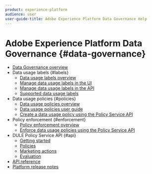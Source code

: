 ```yaml
---
product: experience-platform
audience: user
user-guide-title: Adobe Experience Platform Data Governance Help
---
```


# Adobe Experience Platform Data Governance {#data-governance}

* [Data Governance overview](home.md)
* Data usage labels {#labels}
  * [Data usage labels overview](labels/overview.md)
  * [Manage data usage labels in the UI](labels/user-guide.md)
  * [Manage data usage labels in the API](labels/api.md)
  * [Supported data usage labels](labels/reference.md)
* Data usage policies {#policies}
  * [Data usage policies overview](policies/overview.md)
  * [Data usage policies user guide](policies/user-guide.md)
  * [Create a data usage policy using the Policy Service API](policies/create.md)
* Policy enforcement {#enforcement}
  * [Policy enforcement overview](enforcement/overview.md)
  * [Enforce data usage policies using the Policy Service API](enforcement/api-enforcement.md)
* DULE Policy Service API {#api}
  * [Getting started](api/getting-started.md)
  * [Policies](api/policies.md)
  * [Marketing actions](api/marketing-actions.md)
  * [Evaluation](api/evaluation.md)
* [API reference](https://www.adobe.io/apis/experienceplatform/home/api-reference.html#!acpdr/swagger-specs/dule-policy-service.yaml)
* [Platform release notes](https://www.adobe.com/go/platform-release-notes-en)